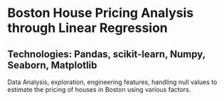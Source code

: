 # Boston House Pricing Analysis through Linear Regression

## Technologies: Pandas, scikit-learn, Numpy, Seaborn, Matplotlib
Data Analysis, exploration, engineering features, handling null values to estimate the pricing of houses in Boston using various factors.
